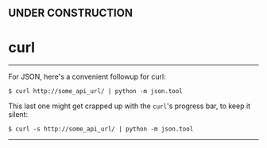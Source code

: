 

## UNDER CONSTRUCTION

# curl

---

For JSON, here's a convenient followup for curl:

    $ curl http://some_api_url/ | python -m json.tool
   
This last one might get crapped up with the ```curl```'s progress bar, to keep it silent:
    
    $ curl -s http://some_api_url/ | python -m json.tool
    
---
